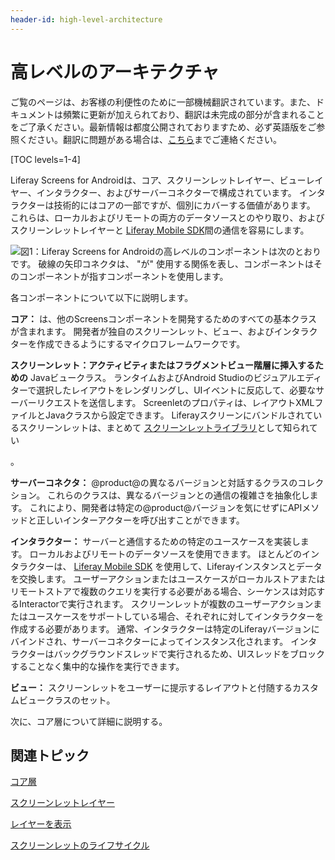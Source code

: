 ```yaml
---
header-id: high-level-architecture
---
```


# 高レベルのアーキテクチャ

<p class="alert alert-info"><span class="wysiwyg-color-blue120">ご覧のページは、お客様の利便性のために一部機械翻訳されています。また、ドキュメントは頻繁に更新が加えられており、翻訳は未完成の部分が含まれることをご了承ください。最新情報は都度公開されておりますため、必ず英語版をご参照ください。翻訳に問題がある場合は、<a href="mailto:support-content-jp@liferay.com">こちら</a>までご連絡ください。</span></p>

[TOC levels=1-4]

Liferay Screens for Androidは、コア、スクリーンレットレイヤー、ビューレイヤー、インタラクター、およびサーバーコネクターで構成されています。 インタラクターは技術的にはコアの一部ですが、個別にカバーする価値があります。 これらは、ローカルおよびリモートの両方のデータソースとのやり取り、およびスクリーンレットレイヤーと [Liferay Mobile SDK](/docs/7-1/tutorials/-/knowledge_base/t/mobile-sdk)間の通信を容易にします。

![図1：Liferay Screens for Androidの高レベルのコンポーネントは次のとおりです。 破線の矢印コネクタは、 "が" 使用する関係を表し、コンポーネントはそのコンポーネントが指すコンポーネントを使用します。](../../../../images/screens-android-architecture-01.png)

各コンポーネントについて以下に説明します。

**コア：** は、他のScreensコンポーネントを開発するためのすべての基本クラスが含まれます。 開発者が独自のスクリーンレット、ビュー、およびインタラクターを作成できるようにするマイクロフレームワークです。

**スクリーンレット：アクティビティまたはフラグメントビュー階層に挿入するための** Javaビュークラス。 ランタイムおよびAndroid Studioのビジュアルエディターで選択したレイアウトをレンダリングし、UIイベントに反応して、必要なサーバーリクエストを送信します。 Screenletのプロパティは、レイアウトXMLファイルとJavaクラスから設定できます。 Liferayスクリーンにバンドルされているスクリーンレットは、まとめて [スクリーンレットライブラリ](/docs/7-1/reference/-/knowledge_base/r/screenlets-in-liferay-screens-for-android)として知られてい

 。</p> 

**サーバーコネクタ：** @product@の異なるバージョンと対話するクラスのコレクション。 これらのクラスは、異なるバージョンとの通信の複雑さを抽象化します。 これにより、開発者は特定の@product@バージョンを気にせずにAPIメソッドと正しいインターアクターを呼び出すことができます。

**インタラクター：** サーバーと通信するための特定のユースケースを実装します。 ローカルおよびリモートのデータソースを使用できます。 ほとんどのインタラクターは、 [Liferay Mobile SDK](/docs/7-1/tutorials/-/knowledge_base/t/mobile-sdk) を使用して、Liferayインスタンスとデータを交換します。 ユーザーアクションまたはユースケースがローカルストアまたはリモートストアで複数のクエリを実行する必要がある場合、シーケンスは対応するInteractorで実行されます。 スクリーンレットが複数のユーザーアクションまたはユースケースをサポートしている場合、それぞれに対してインタラクターを作成する必要があります。 通常、インタラクターは特定のLiferayバージョンにバインドされ、サーバーコネクターによってインスタンス化されます。 インタラクターはバックグラウンドスレッドで実行されるため、UIスレッドをブロックすることなく集中的な操作を実行できます。

**ビュー：** スクリーンレットをユーザーに提示するレイアウトと付随するカスタムビュークラスのセット。

次に、コア層について詳細に説明する。



## 関連トピック

[コア層](/docs/7-1/tutorials/-/knowledge_base/t/core-layer)

[スクリーンレットレイヤー](/docs/7-1/tutorials/-/knowledge_base/t/screenlet-layer)

[レイヤーを表示](/docs/7-1/tutorials/-/knowledge_base/t/view-layer)

[スクリーンレットのライフサイクル](/docs/7-1/tutorials/-/knowledge_base/t/screenlet-lifecycle)
